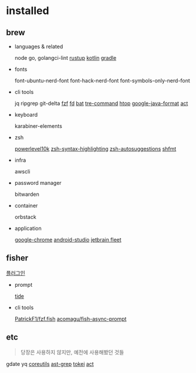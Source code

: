 # installed

## brew

- languages & related

    node
    go, golangci-lint
    [rustup](https://github.com/rust-lang/rustup)
    [kotlin](https://formulae.brew.sh/formula/kotlin)
    [gradle](https://formulae.brew.sh/formula/gradle)

- fonts

    font-ubuntu-nerd-font
    font-hack-nerd-font
    font-symbols-only-nerd-font

- cli tools

    jq
    ripgrep
    git-delta
    [fzf](https://github.com/junegunn/fzf)
    [fd](https://github.com/sharkdp/fd?tab=readme-ov-file#installation)
    [bat](https://github.com/sharkdp/bat?tab=readme-ov-file#installation)
    [tre-command](https://github.com/dduan/tre)
    [htop](https://htop.dev/)
    [google-java-format](https://github.com/google/google-java-format)
    [act](https://nektosact.com/installation/homebrew.html)

- keyboard

    karabiner-elements

- zsh

    [powerlevel10k](https://github.com/romkatv/powerlevel10k?tab=readme-ov-file#homebrew)
    [zsh-syntax-highlighting](https://github.com/zsh-users/zsh-syntax-highlighting/blob/master/INSTALL.md)
    [zsh-autosuggestions](https://github.com/zsh-users/zsh-autosuggestions/blob/master/INSTALL.md)
    [shfmt](https://github.com/patrickvane/shfmt)

- infra

    awscli

- password manager

    bitwarden

- container

    orbstack

- application

    [google-chrome](https://formulae.brew.sh/cask/google-chrome#default)
    [android-studio](https://formulae.brew.sh/cask/android-studio)
    [jetbrain fleet](https://formulae.brew.sh/cask/fleet)

## fisher

[플러그인](https://github.com/jorgebucaran/awsm.fish?tab=readme-ov-file)

- prompt

    [tide](https://github.com/IlanCosman/tide?tab=readme-ov-file)

- cli tools

    [PatrickF1/fzf.fish](https://github.com/PatrickF1/fzf.fish?tab=readme-ov-file)
    [acomagu/fish-async-prompt](https://github.com/acomagu/fish-async-prompt)

## etc

> 당장은 사용하지 않지만, 예전에 사용해봤던 것들

gdate
yq
[coreutils](https://www.gnu.org/software/coreutils/)
[ast-grep](https://github.com/ast-grep/ast-grep?tab=readme-ov-file)
[tokei](https://github.com/XAMPPRocky/tokei)
[act](https://github.com/nektos/act)
